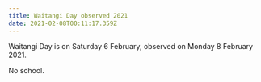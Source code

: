 ```yaml
---
title: Waitangi Day observed 2021
date: 2021-02-08T00:11:17.359Z
---
```

Waitangi Day is on Saturday 6 February, observed on Monday 8 February 2021.

No school.
